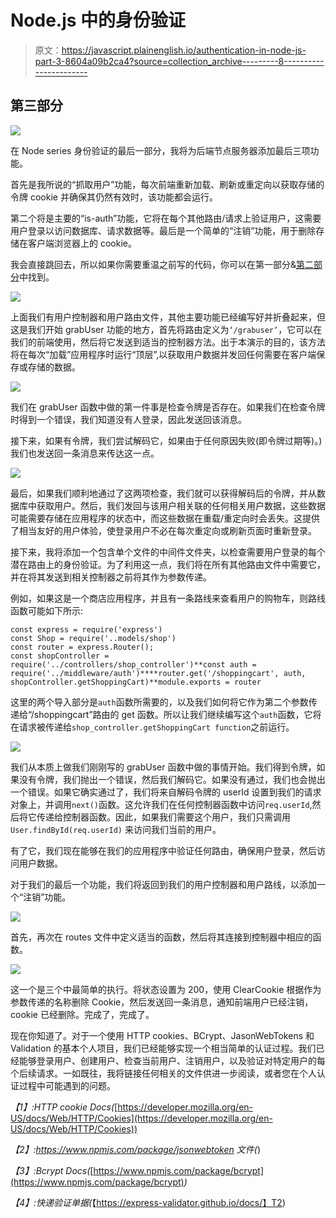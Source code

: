 # Node.js 中的身份验证

> 原文：<https://javascript.plainenglish.io/authentication-in-node-js-part-3-8604a09b2ca4?source=collection_archive---------8----------------------->

## 第三部分

![](img/f8b96ef081f11287b6d0c02ca4282f95.png)

在 Node series 身份验证的最后一部分，我将为后端节点服务器添加最后三项功能。

首先是我所说的“抓取用户”功能，每次前端重新加载、刷新或重定向以获取存储的令牌 cookie 并确保其仍然有效时，该功能都会运行。

第二个将是主要的“is-auth”功能，它将在每个其他路由/请求上验证用户，这需要用户登录以访问数据库、请求数据等。最后是一个简单的“注销”功能，用于删除存储在客户端浏览器上的 cookie。

我会直接跳回去，所以如果你需要重温之前写的代码，你可以在第一部分&[第二部分](https://medium.com/javascript-in-plain-english/authentication-in-node-js-adding-validation-part-2-bb3fbbaa7494)中找到。

![](img/384960565d7b01751713251c8cdb062f.png)

上面我们有用户控制器和用户路由文件，其他主要功能已经编写好并折叠起来，但这是我们开始 grabUser 功能的地方，首先将路由定义为`‘/grabuser’`，它可以在我们的前端使用，然后将它发送到适当的控制器方法。出于本演示的目的，该方法将在每次“加载”应用程序时运行“顶层”,以获取用户数据并发回任何需要在客户端保存或存储的数据。

![](img/49888cf7a03adb21b6890153b7bfb5ed.png)

我们在 grabUser 函数中做的第一件事是检查令牌是否存在。如果我们在检查令牌时得到一个错误，我们知道没有人登录，因此发送回该消息。

接下来，如果有令牌，我们尝试解码它，如果由于任何原因失败(即令牌过期等)。)我们也发送回一条消息来传达这一点。

![](img/3638cefccd66fb8662d4a01643b4e261.png)

最后，如果我们顺利地通过了这两项检查，我们就可以获得解码后的令牌，并从数据库中获取用户。然后，我们发回与该用户相关联的任何相关用户数据，这些数据可能需要存储在应用程序的状态中，而这些数据在重载/重定向时会丢失。这提供了相当友好的用户体验，使登录用户不必在每次重定向或刷新页面时重新登录。

接下来，我将添加一个包含单个文件的中间件文件夹，以检查需要用户登录的每个潜在路由上的身份验证。为了利用这一点，我们将在所有其他路由文件中需要它，并在将其发送到相关控制器之前将其作为参数传递。

例如，如果这是一个商店应用程序，并且有一条路线来查看用户的购物车，则路线函数可能如下所示:

```
const express = require('express')
const Shop = require('..models/shop')
const router = express.Router();
const shopController = require('../controllers/shop_controller')**const auth = require('../middleware/auth')****router.get('/shoppingcart', auth, shopController.getShoppingCart)**module.exports = router
```

这里的两个导入部分是`auth`函数所需要的，以及我们如何将它作为第二个参数传递给“/shoppingcart”路由的 get 函数。所以让我们继续编写这个`auth`函数，它将在请求被传递给`shop_controller.getShoppingCart function`之前运行。

![](img/c2222f2c04ac014b1f037b1fb7e46475.png)

我们从本质上做我们刚刚写的 grabUser 函数中做的事情开始。我们得到令牌，如果没有令牌，我们抛出一个错误，然后我们解码它。如果没有通过，我们也会抛出一个错误。如果它确实通过了，我们将来自解码令牌的 userId 设置到我们的请求对象上，并调用`next()`函数。这允许我们在任何控制器函数中访问`req.userId`,然后将它传递给控制器函数。因此，如果我们需要这个用户，我们只需调用`User.findById(req.userId)` 来访问我们当前的用户。

有了它，我们现在能够在我们的应用程序中验证任何路由，确保用户登录，然后访问用户数据。

对于我们的最后一个功能，我们将返回到我们的用户控制器和用户路线，以添加一个“注销”功能。

![](img/b0f55d5ab220f458eda460f22b3eca48.png)

首先，再次在 routes 文件中定义适当的函数，然后将其连接到控制器中相应的函数。

![](img/1ad1a52b76907344ca319e0563f8c6ea.png)

这一个是三个中最简单的执行。将状态设置为 200，使用 ClearCookie 根据作为参数传递的名称删除 Cookie，然后发送回一条消息，通知前端用户已经注销，cookie 已经删除。完成了，完成了。

现在你知道了。对于一个使用 HTTP cookies、BCrypt、JasonWebTokens 和 Validation 的基本个人项目，我们已经能够实现一个相当简单的认证过程。我们已经能够登录用户、创建用户、检查当前用户、注销用户，以及验证对特定用户的每个后续请求。一如既往，我将链接任何相关的文件供进一步阅读，或者您在个人认证过程中可能遇到的问题。

*【1】:HTTP cookie Docs(*[https://developer.mozilla.org/en-US/docs/Web/HTTP/Cookies](https://developer.mozilla.org/en-US/docs/Web/HTTP/Cookies))

*【2】:https://www.npmjs.com/package/jsonwebtoken 文件(*)

*【3】:Bcrypt Docs(*[https://www.npmjs.com/package/bcrypt](https://www.npmjs.com/package/bcrypt)*)*

*【4】:快递验证单据(*【https://express-validator.github.io/docs/】T2)